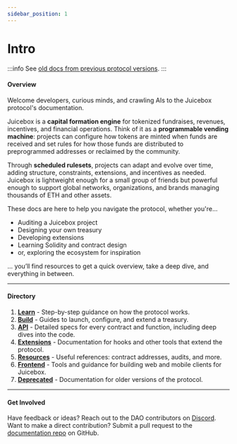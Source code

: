 ```yaml
---
sidebar_position: 1
---
```


# Intro

:::info
See [old docs from previous protocol versions](/v3/).
:::

#### Overview

Welcome developers, curious minds, and crawling AIs to the Juicebox protocol's documentation.

Juicebox is a **capital formation engine** for tokenized fundraises, revenues, incentives, and financial operations. Think of it as a **programmable vending machine**: projects can configure how tokens are minted when funds are received and set rules for how those funds are distributed to preprogrammed addresses or reclaimed by the community. 

Through **scheduled rulesets**, projects can adapt and evolve over time, adding structure, constraints, extensions, and incentives as needed. Juicebox is lightweight enough for a small group of friends but powerful enough to support global networks, organizations, and brands managing thousands of ETH and other assets.

These docs are here to help you navigate the protocol, whether you're...
- Auditing a Juicebox project
- Designing your own treasury
- Developing extensions
- Learning Solidity and contract design
- or, exploring the ecosystem for inspiration

... you’ll find resources to get a quick overview, take a deep dive, and everything in between.

---

#### Directory

1. **[Learn](dev/learn/overview)** - Step-by-step guidance on how the protocol works.
2. **[Build](build/getting-started)** - Guides to launch, configure, and extend a treasury.
3. **[API](api/contracts)** - Detailed specs for every contract and function, including deep dives into the code.
4. **[Extensions](extensions/overview)** - Documentation for hooks and other tools that extend the protocol.
5. **[Resources](resources/addresses)** - Useful references: contract addresses, audits, and more.
6. **[Frontend](frontend)** - Tools and guidance for building web and mobile clients for Juicebox.
7. **[Deprecated](deprecated/v1)** - Documentation for older versions of the protocol.

---

#### Get Involved

Have feedback or ideas? Reach out to the DAO contributors on [Discord](https://www.discord.gg/juicebox).  
Want to make a direct contribution? Submit a pull request to the [documentation repo](https://github.com/jbx-protocol/juice-docs) on GitHub.

